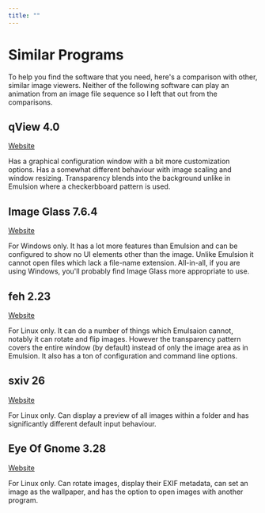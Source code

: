 ```yaml
---
title: ""
---
```


# Similar Programs

To help you find the software that you need, here's a comparison with other, similar image viewers.
Neither of the following software can play an animation from an image file sequence so I left that
out from the comparisons.

## qView 4.0

[Website](https://interversehq.com/qview/)

Has a graphical configuration window with a bit more customization options. Has a somewhat different
behaviour with image scaling and window resizing. Transparency blends into the background unlike
in Emulsion where a checkerbboard pattern is used.

## Image Glass 7.6.4

[Website](https://imageglass.org/)

For Windows only. It has a lot more features than Emulsion and can be configured to show no UI
elements other than the image. Unlike Emulsion it cannot open files which lack a file-name
extension. All-in-all, if you are using Windows, you'll probably find Image Glass more appropriate
to use.

## feh 2.23

[Website](https://feh.finalrewind.org/)

For Linux only. It can do a number of things which Emulsaion cannot, notably it can rotate and flip
images. However the transparency pattern covers the entire window (by default) instead of only the
image area as in Emulsion. It also has a ton of configuration and command line options.

## sxiv 26

[Website](https://github.com/muennich/sxiv)

For Linux only. Can display a preview of all images within a folder and has significantly different
default input behaviour.

## Eye Of Gnome 3.28

[Website](https://wiki.gnome.org/Apps/EyeOfGnome)

For Linux only. Can rotate images, display their EXIF metadata, can set an image as the wallpaper,
and has the option to open images with another program.
